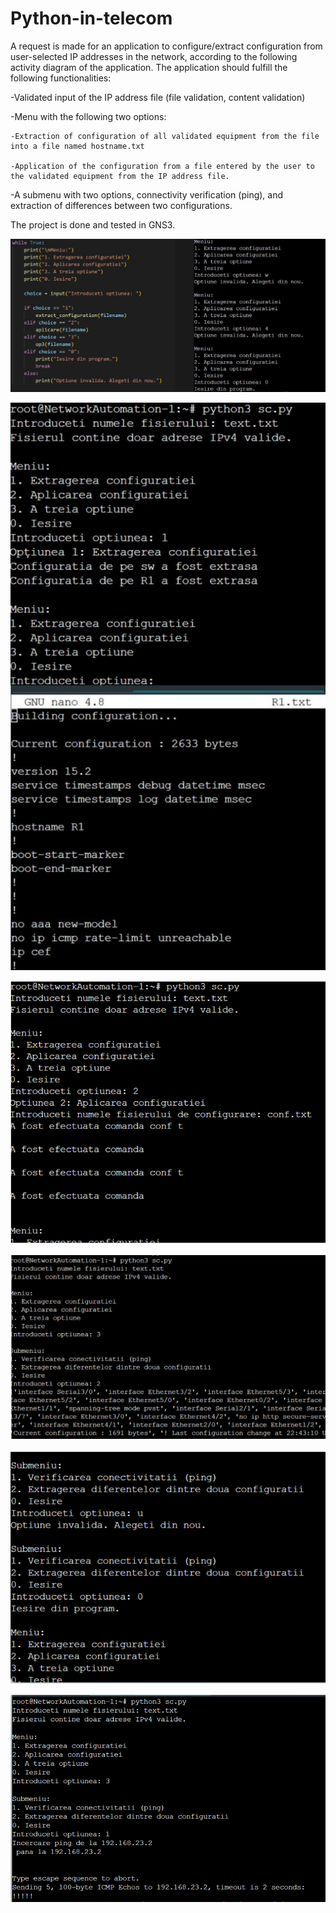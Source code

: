 # Python-in-telecom

A request is made for an application to configure/extract configuration from user-selected IP addresses in the network, according to the following activity diagram of the application.
The application should fulfill the following functionalities:

-Validated input of the IP address file (file validation, content validation)

-Menu with the following two options:

    -Extraction of configuration of all validated equipment from the file into a file named hostname.txt
    
    -Application of the configuration from a file entered by the user to the validated equipment from the IP address file.

-A submenu with two options, connectivity verification (ping), and extraction of differences between two configurations.     

The project is done and tested in GNS3.    

![text](./images/1.jpg)

![text](./images/2.jpg)

![text](./images/3.png)

![text](./images/4.png)

![text](./images/5.png)

![text](./images/6.png)
